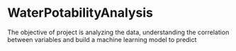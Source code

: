 # WaterPotabilityAnalysis
The objective of project is analyzing the data, understanding the correlation between variables and build a machine learning model to predict
